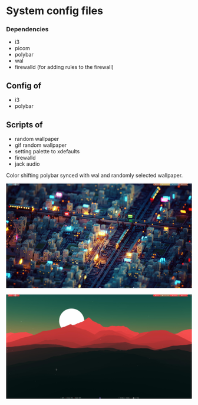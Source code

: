 # System config files
### Dependencies
* i3
* picom
* polybar
* wal
* firewalld (for adding rules to the firewall)

## Config of
* i3
* polybar

## Scripts of
* random wallpaper
* gif random wallpaper
* setting palette to xdefaults
* firewalld
* jack audio

Color shifting polybar synced with wal and randomly selected wallpaper.

![printscreen01](desktop-01.png)


![printscreen02](desktop-02.png)


